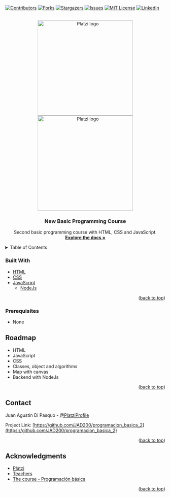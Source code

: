 <div id="top">

  [![Contributors][contributors-shield]][contributors-url]
  [![Forks][forks-shield]][forks-url]
  [![Stargazers][stars-shield]][stars-url]
  [![Issues][issues-shield]][issues-url]
  [![MIT License][license-shield]][license-url]
  [![LinkedIn][linkedin-shield]][linkedin-url]

</div>

<!-- PROJECT LOGO -->
<br />
<div align="center">
  <a href="https://platzi.com" target="blank" referrerpolicy="no-referrer">
    <img src="https://bit.ly/3umJ0IW" alt="Platzi logo" width="300" >
    <img src="https://i.imgur.com/Z4hyMBH.png" alt="Platzi logo" width="300" >
  </a>

<h3 align="center">New Basic Programming Course</h3>

  <p align="center">
    Second basic programming course with HTML, CSS and JavaScript.
    <br />
    <a href="https://github.com/JAD200/programacion_basica_2" target="blank" referrerpolicy="no-referrer"><strong>Explore the docs »</strong></a>
</div>



<!-- TABLE OF CONTENTS -->
<details>
  <summary>Table of Contents</summary>
  <ol>
    <li><a href="#built-with">Built With</a></li>
    <li><a href="#prerequisites">Prerequisites</a></li>
    <li><a href="#roadmap">Roadmap</a></li>
    <li><a href="#contact">Contact</a></li>
  </ol>
</details>


### Built With

* [HTML](https://developer.mozilla.org/es/docs/Web/HTML)
* [CSS](https://developer.mozilla.org/es/docs/Web/CSS)
* [JavaScript](https://developer.mozilla.org/es/docs/Web/JavaScript)
  * [NodeJs](https://nodejs.org/es/)

<p align="right">(<a href="#top">back to top</a>)</p>



### Prerequisites

* None

<!-- ROADMAP -->
## Roadmap

- HTML
- JavaScript
- CSS
- Classes, object and algorithms
- Map with canvas
- Backend with NodeJs


<p align="right">(<a href="#top">back to top</a>)</p>


<!-- CONTACT -->
## Contact

Juan Agustin Di Pasquo - [@PlatziProfile](https://platzi.com/p/Juan_Di_Pasquo/)

Project Link: [https://github.com/JAD200/programacion_basica_2](https://github.com/JAD200/programacion_basica_2)

<p align="right">(<a href="#top">back to top</a>)</p>


<!-- ACKNOWLEDGMENTS -->
## Acknowledgments

* [Platzi](https://platzi.com/)
* [Teachers](https://platzi.com/profes/programming-teachers-top/)
* [The course - Programación básica](https://platzi.com/cursos/programacion-basica/)

<p align="right">(<a href="#top">back to top</a>)</p>


<!-- MARKDOWN LINKS & IMAGES -->
<!-- https://www.markdownguide.org/basic-syntax/#reference-style-links -->
[contributors-shield]: https://img.shields.io/github/contributors/JAD200/programacion_basica_2.svg?style=flat-square
[contributors-url]: https://github.com/JAD200/programacion_basica_2/graphs/contributors
[forks-shield]: https://img.shields.io/github/forks/JAD200/programacion_basica_2.svg?style=flat-square
[forks-url]: https://github.com/JAD200/programacion_basica_2/network/members
[stars-shield]: https://img.shields.io/github/stars/JAD200/programacion_basica_2.svg?style=flat-square
[stars-url]: https://github.com/JAD200/programacion_basica_2/stargazers
[issues-shield]: https://img.shields.io/github/issues/JAD200/programacion_basica_2.svg?style=flat-square
[issues-url]: https://github.com/JAD200/programacion_basica_2/issues
[license-shield]: https://img.shields.io/github/license/JAD200/programacion_basica_2.svg?style=flat-square
[license-url]: https://github.com/JAD200/programacion_basica_2/blob/master/LICENSE.txt
<!-- LinkedIn -->
[linkedin-shield]: https://img.shields.io/badge/-LinkedIn-black.svg?style=for-the-badge&logo=linkedin&colorB=blue
[linkedin-url]: https://linkedin.com/in/juan-agustin-di-pasquo-jad
